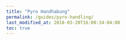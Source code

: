 ```yaml
---
title: "Pyro Handhabung"
permalink: /guides/pyro-handling/
last_modified_at: 2018-03-20T16:00:34-04:00
toc: true
---
```


